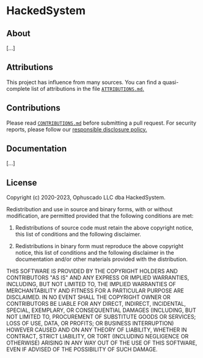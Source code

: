 # HackedSystem

## About

[...]

## Attributions

This project has influence from many sources. You can find a quasi-complete list of attributions in the file [`ATTRIBUTIONS.md`.](https://github.com/HackedSystem/app/blob/main/ATTRIBUTIONS.md)

## Contributions

Please read
[`CONTRIBUTIONS.md`](https://github.com/HackedSystem/app/blob/main/CONTRIBUTIONS.md) before submitting a pull request. For security reports, please follow our
[responsible disclosure policy.](https://hackedsystem.com/security)

## Documentation

[...]

## License

Copyright (c) 2020-2023, Ophuscado LLC dba HackedSystem.

Redistribution and use in source and binary forms, with or without modification, are permitted provided that the following conditions are met:

1. Redistributions of source code must retain the above copyright notice, this list of conditions and the following disclaimer.

2. Redistributions in binary form must reproduce the above copyright notice, this list of conditions and the following disclaimer in the documentation and/or other materials provided with the distribution.

THIS SOFTWARE IS PROVIDED BY THE COPYRIGHT HOLDERS AND CONTRIBUTORS "AS IS" AND ANY EXPRESS OR IMPLIED WARRANTIES, INCLUDING, BUT NOT LIMITED TO, THE IMPLIED WARRANTIES OF MERCHANTABILITY AND FITNESS FOR A PARTICULAR PURPOSE ARE DISCLAIMED. IN NO EVENT SHALL THE COPYRIGHT OWNER OR CONTRIBUTORS BE LIABLE FOR ANY DIRECT, INDIRECT, INCIDENTAL, SPECIAL, EXEMPLARY, OR CONSEQUENTIAL DAMAGES (INCLUDING, BUT NOT LIMITED TO, PROCUREMENT OF SUBSTITUTE GOODS OR SERVICES; LOSS OF USE, DATA, OR PROFITS; OR BUSINESS INTERRUPTION) HOWEVER CAUSED AND ON ANY THEORY OF LIABILITY, WHETHER IN CONTRACT, STRICT LIABILITY, OR TORT (INCLUDING NEGLIGENCE OR OTHERWISE) ARISING IN ANY WAY OUT OF THE USE OF THIS SOFTWARE, EVEN IF ADVISED OF THE POSSIBILITY OF SUCH DAMAGE.
